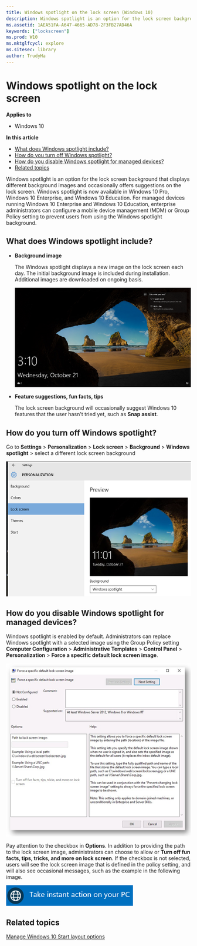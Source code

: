 ```yaml
---
title: Windows spotlight on the lock screen (Windows 10)
description: Windows spotlight is an option for the lock screen background that displays different background images and occasionally offers suggestions on the lock screen.
ms.assetid: 1AEA51FA-A647-4665-AD78-2F3FB27AD46A
keywords: ["lockscreen"]
ms.prod: W10
ms.mktglfcycl: explore
ms.sitesec: library
author: TrudyHa
---
```


# Windows spotlight on the lock screen


**Applies to**

-   Windows 10

**In this article**

-   [What does Windows spotlight include?](#what_does_windows_spotlight_include_)
-   [How do you turn off Windows spotlight?](#how_do_you_turn_off_windows_spotlight_)
-   [How do you disable Windows spotlight for managed devices?](#how_do_you_disable_windows_spotlight_for_managed_devices_)
-   [Related topics](#related_topics)

Windows spotlight is an option for the lock screen background that displays different background images and occasionally offers suggestions on the lock screen. Windows spotlight is now available in Windows 10 Pro, Windows 10 Enterprise, and Windows 10 Education. For managed devices running Windows 10 Enterprise and Windows 10 Education, enterprise administrators can configure a mobile device management (MDM) or Group Policy setting to prevent users from using the Windows spotlight background.

## What does Windows spotlight include?


-   **Background image**

    The Windows spotlight displays a new image on the lock screen each day. The initial background image is included during installation. Additional images are downloaded on ongoing basis.

    ![lock screen image](images/lockscreen.png)

-   **Feature suggestions, fun facts, tips**

    The lock screen background will occasionally suggest Windows 10 features that the user hasn't tried yet, such as **Snap assist**.

## How do you turn off Windows spotlight?


Go to **Settings** &gt; **Personalization** &gt; **Lock screen** &gt; **Background** &gt; **Windows spotlight** &gt; select a different lock screen background

![personalization background](images/spotlight.png)

## How do you disable Windows spotlight for managed devices?


Windows spotlight is enabled by default. Administrators can replace Windows spotlight with a selected image using the Group Policy setting **Computer Configuration** &gt; **Administrative Templates** &gt; **Control Panel** &gt; **Personalization** &gt; **Force a specific default lock screen image**.

![lockscreen policy details](images/lockscreenpolicy.png)

Pay attention to the checkbox in **Options**. In addition to providing the path to the lock screen image, administrators can choose to allow or **Turn off fun facts, tips, tricks, and more on lock screen**. If the checkbox is not selected, users will see the lock screen image that is defined in the policy setting, and will also see occasional messages, such as the example in the following image.

![fun facts](images/funfacts.png)

## Related topics


[Manage Windows 10 Start layout options](/windows/manage/windows-10-start-layout-options-and-policies.md)

 

 





